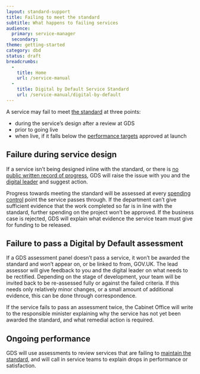 ```yaml
---
layout: standard-support
title: Failing to meet the standard
subtitle: What happens to failing services
audience:
  primary: service-manager
  secondary:
theme: getting-started
category: dbd
status: draft
breadcrumbs:
  -
    title: Home
    url: /service-manual
  -
    title: Digital by Default Service Standard
    url: /service-manual/digital-by-default
---
```


A service may fail to meet [the standard](/service-manual/digital-by-default/index.html) at three points:

* during the service’s design after a review at GDS
* prior to going live
* when live, if it falls below the [performance targets](/service-manual/measurement) approved at launch

## Failure during service design

If a service isn’t being designed inline with the standard, or there is [no public written record of progress](/service-manual/communications/index.html), GDS will raise the issue with you and the [digital leader](/service-manual/the-team/digital-leader.html) and suggest action.

Progress towards meeting the standard will be assessed at every [spending control](/service-manual/technology/spending-controls.html) point the service passes through. If the department can’t give sufficient evidence that the work completed so far is in line with the standard, further spending on the project won’t be approved. If the business case is rejected, GDS will explain what evidence the service team must give for funding to be released.

## Failure to pass a Digital by Default assessment

If a GDS assessment panel doesn’t pass a service, it won’t be awarded the standard and won’t appear on, or be linked to from, GOV.UK. The lead assessor will give feedback to you and the digital leader on what needs to be rectified. Depending on the stage of development, your team will be invited back to be re-assessed fully or against the failed criteria. If this needs only relatively minor changes, or a small amount of additional evidence, this can be done through correspondence.

If the service fails to pass an assessment twice, the Cabinet Office will write to the responsible minister explaining why the service has not yet been awarded the standard, and what remedial action is required.

## Ongoing performance

GDS will use assessments to review services that are failing to [maintain the standard](/service-manual/digital-by-default/maintaining-the-standard.html), and will call in service teams to explain drops in performance or satisfaction.